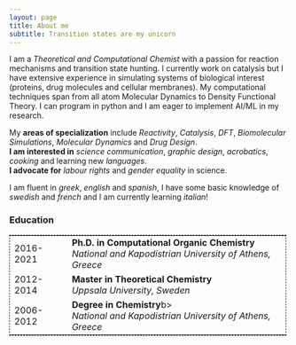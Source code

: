 ```yaml
---
layout: page
title: About me
subtitle: Transition states are my unicorn
---
```


I am a _Theoretical and Computational Chemist_ with a passion for reaction mechanisms and transition state hunting. I currently work on catalysis but I have extensive experience in simulating systems of biological interest (proteins, drug molecules and cellular membranes). My computational techniques span from all atom Molecular Dynamics to Density Functional Theory. I can program in python and I am eager to implement AI/ML in my research.  

My **areas of specialization** include _Reactivity_, _Catalysis_, _DFT_, _Biomolecular Simulations_, _Molecular Dynamics_ and _Drug Design_.  
**I am interested in** _science communication_, _graphic design_, _acrobatics_, _cooking_ and learning new _languages_.  
**I advocate for** _labour rights_ and _gender equality_ in science.   

I am fluent in _greek_, _english_ and _spanish_, I have some basic knowledge of _swedish_ and _french_ and I am currently learning _italian_!


### Education

<table style="border: 1px dashed; width: 500px;">
 <tr>
    <td>2016-2021</td>
    <td> <b> Ph.D. in Computational Organic Chemistry</b><br> <i>National and Kapodistrian University of Athens, Greece </i> </td>
 </tr>
 <tr>
    <td>2012-2014</td>
    <td> <b>Master in Theoretical Chemistry</b><br> <i>Uppsala University, Sweden </i></td>
 </tr>
 <tr>
    <td>2006-2012</td>
    <td><b>Degree in Chemistry</b>b><br> <i> National and Kapodistrian University of Athens, Greece</i> </td>
 </tr>

</table>
